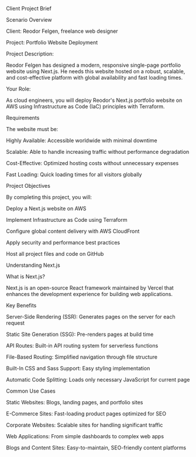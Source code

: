 Client Project Brief





Scenario Overview

Client: Reodor Felgen, freelance web designer



Project: Portfolio Website Deployment



Project Description:

Reodor Felgen has designed a modern, responsive single-page portfolio website using Next.js. He needs this website hosted on a robust, scalable, and cost-effective platform with global availability and fast loading times.



Your Role:

As cloud engineers, you will deploy Reodor's Next.js portfolio website on AWS using Infrastructure as Code (IaC) principles with Terraform.



Requirements

The website must be:



Highly Available: Accessible worldwide with minimal downtime



Scalable: Able to handle increasing traffic without performance degradation



Cost-Effective: Optimized hosting costs without unnecessary expenses



Fast Loading: Quick loading times for all visitors globally



Project Objectives

By completing this project, you will:



Deploy a Next.js website on AWS



Implement Infrastructure as Code using Terraform



Configure global content delivery with AWS CloudFront



Apply security and performance best practices



Host all project files and code on GitHub



Understanding Next.js

What is Next.js?

Next.js is an open-source React framework maintained by Vercel that enhances the development experience for building web applications.



Key Benefits

Server-Side Rendering (SSR): Generates pages on the server for each request



Static Site Generation (SSG): Pre-renders pages at build time



API Routes: Built-in API routing system for serverless functions



File-Based Routing: Simplified navigation through file structure



Built-In CSS and Sass Support: Easy styling implementation



Automatic Code Splitting: Loads only necessary JavaScript for current page



Common Use Cases

Static Websites: Blogs, landing pages, and portfolio sites



E-Commerce Sites: Fast-loading product pages optimized for SEO



Corporate Websites: Scalable sites for handling significant traffic



Web Applications: From simple dashboards to complex web apps



Blogs and Content Sites: Easy-to-maintain, SEO-friendly content platforms

